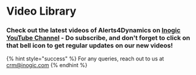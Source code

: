 # Video Library

### Check out the latest videos of Alerts4Dynamics on [Inogic YouTube Channel](https://www.youtube.com/channel/UCM4V7ousgLSu1hbOEv4DUuQ?sub\_confirmation=1) - Do subscribe, and don't forget to click on that bell icon to get regular updates on our new videos!



{% hint style="success" %}
For any queries, reach out to us at [crm@inogic.com](mailto:crm@inogic.com)
{% endhint %}
